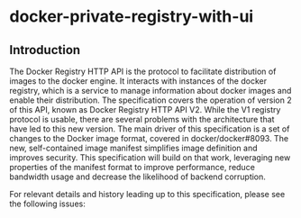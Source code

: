 # docker-private-registry-with-ui

## Introduction

The Docker Registry HTTP API is the protocol to facilitate distribution of images to the docker engine. It interacts with instances of the docker registry, which is a service to manage information about docker images and enable their distribution. The specification covers the operation of version 2 of this API, known as Docker Registry HTTP API V2.
While the V1 registry protocol is usable, there are several problems with the architecture that have led to this new version. The main driver of this specification is a set of changes to the Docker image format, covered in docker/docker#8093. The new, self-contained image manifest simplifies image definition and improves security. This specification will build on that work, leveraging new properties of the manifest format to improve performance, reduce bandwidth usage and decrease the likelihood of backend corruption.

For relevant details and history leading up to this specification, please see the following issues:
